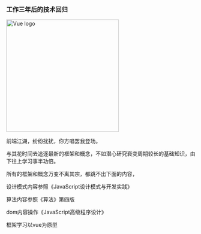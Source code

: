 <h3>工作三年后的技术回归</h3>
<img width="300" src="https://timgsa.baidu.com/timg?image&quality=80&size=b9999_10000&sec=1536609217972&di=d77584db7661c68841bd18154371ee18&imgtype=0&src=http%3A%2F%2F5b0988e595225.cdn.sohucs.com%2Fq_70%2Cc_zoom%2Cw_640%2Fimages%2F20180809%2F962d95a025d84f02950050ad4b49319c.jpeg" alt="Vue logo">
<p>前端江湖，纷纷扰扰，你方唱罢我登场。</p>
<p>与其花时间去追逐最新的框架和概念，不如潜心研究衰变周期较长的基础知识，由下往上学习事半功倍。</p>
<p>所有的框架和概念万变不离其宗，都跳不出下面的内容，</p>

<p>设计模式内容参照《JavaScript设计模式与开发实践》</p>
<p>算法内容参照《算法》第四版</p>
<p>dom内容操作《JavaScript高级程序设计》</p>
<p>框架学习以vue为原型</p>
